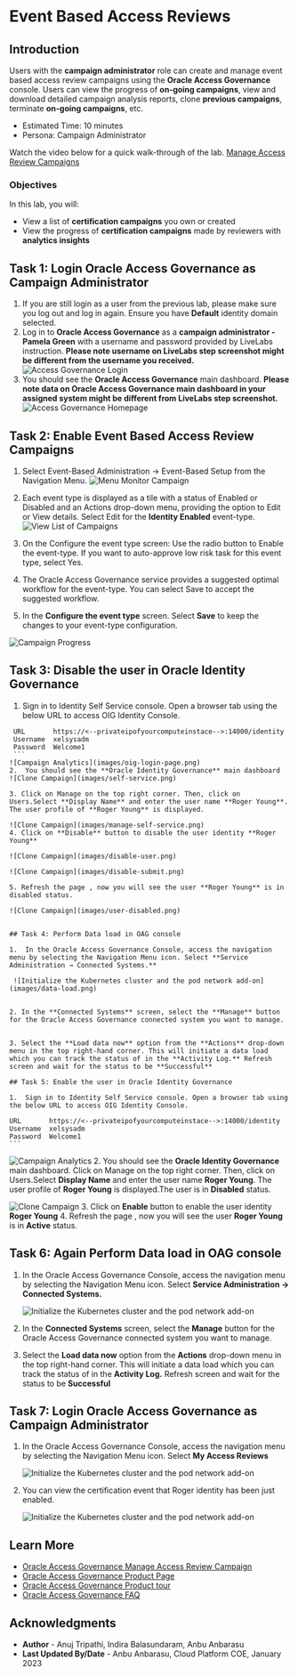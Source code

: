 # Event Based Access Reviews

## Introduction

Users with the **campaign administrator** role can create and manage event based access review campaigns using the **Oracle Access Governance** console. Users can view the progress of **on-going campaigns**, view and download detailed campaign analysis reports, clone **previous campaigns**, terminate **on-going campaigns**, etc. 

* Estimated Time: 10 minutes
* Persona: Campaign Administrator

Watch the video below for a quick walk-through of the lab.
[Manage Access Review Campaigns](videohub:1_mmcocyjw)

### Objectives

In this lab, you will:
* View a list of **certification campaigns** you own or created
* View the progress of **certification campaigns** made by reviewers with **analytics insights**

## Task 1: Login Oracle Access Governance as Campaign Administrator

1. If you are still login as a user from the previous lab, please make sure you log out and log in again. Ensure you have **Default** identity domain selected.
2. Log in to **Oracle Access Governance** as a **campaign administrator - Pamela Green** with a username and password provided by LiveLabs instruction. **Please note username on LiveLabs step screenshot might be different from the username you received.**
  ![Access Governance Login](images/admin-login.png)
3. You should see the **Oracle Access Governance** main dashboard. **Please note data on Oracle Access Governance main dashboard in your assigned system might be different from LiveLabs step screenshot.**
  ![Access Governance Homepage](images/event-based-setup.png)

## Task 2: Enable Event Based Access Review Campaigns

1. Select Event-Based Administration → Event-Based Setup from the Navigation Menu.
  ![Menu Monitor Campaign](images/event-based-setup.png)
2. Each event type is displayed as a tile with a status of Enabled or Disabled and an Actions drop-down menu, providing the option to Edit or View details. Select Edit for the **Identity Enabled** event-type. 
  ![View List of Campaigns](images/edit-identity-enabled.png)
3. On the Configure the event type screen:
  Use the radio button to Enable the event-type.
  If you want to auto-approve low risk task for this event type, select Yes.
  
4. The Oracle Access Governance service provides a suggested optimal workflow for the event-type. You can select Save to accept the suggested workflow.

5. In the **Configure the event type** screen. Select **Save** to keep the changes to your event-type configuration.
 
 ![Campaign Progress](images/enable-complete.png)

## Task 3: Disable the user in Oracle Identity Governance

1.  Sign in to Identity Self Service console. Open a browser tab using the below URL to access OIG Identity Console.

   ```
    URL       https://<--privateipofyourcomputeinstace-->:14000/identity
    Username  xelsysadm
    Password  Welcome1
    ```
  ![Campaign Analytics](images/oig-login-page.png)
2.  You should see the **Oracle Identity Governance** main dashboard
  ![Clone Campaign](images/self-service.png)

3. Click on Manage on the top right corner. Then, click on Users.Select **Display Name** and enter the user name **Roger Young**. The user profile of **Roger Young** is displayed.

  ![Clone Campaign](images/manage-self-service.png)
4. Click on **Disable** button to disable the user identity **Roger Young** 

![Clone Campaign](images/disable-user.png)

![Clone Campaign](images/disable-submit.png)

5. Refresh the page , now you will see the user **Roger Young** is in disabled status.

![Clone Campaign](images/user-disabled.png)


## Task 4: Perform Data load in OAG console

1.  In the Oracle Access Governance Console, access the navigation menu by selecting the Navigation Menu icon. Select **Service Administration → Connected Systems.**

    ![Initialize the Kubernetes cluster and the pod network add-on](images/data-load.png) 
    
    
2. In the **Connected Systems** screen, select the **Manage** button for the Oracle Access Governance connected system you want to manage.


3. Select the **Load data now** option from the **Actions** drop-down menu in the top right-hand corner. This will initiate a data load which you can track the status of in the **Activity Log.** Refresh screen and wait for the status to be **Successful**

## Task 5: Enable the user in Oracle Identity Governance

1.  Sign in to Identity Self Service console. Open a browser tab using the below URL to access OIG Identity Console.

   ```
    URL       https://<--privateipofyourcomputeinstace-->:14000/identity
    Username  xelsysadm
    Password  Welcome1
    ```
  ![Campaign Analytics](images/oig-login-page.png)
2.  You should see the **Oracle Identity Governance** main dashboard. Click on Manage on the top right corner. Then, click on Users.Select **Display Name** and enter the user name **Roger Young**. The user profile of **Roger Young** is displayed.The user is in **Disabled** status. 

  ![Clone Campaign](images/enable-user.png)
3. Click on **Enable** button to enable the user identity **Roger Young** 
4. Refresh the page , now you will see the user **Roger Young** is in **Active** status.


## Task 6: Again Perform Data load in OAG console

1.  In the Oracle Access Governance Console, access the navigation menu by selecting the Navigation Menu icon. Select **Service Administration → Connected Systems.**

    ![Initialize the Kubernetes cluster and the pod network add-on](images/data-load.png) 
    
    
2. In the **Connected Systems** screen, select the **Manage** button for the Oracle Access Governance connected system you want to manage. 

3. Select the **Load data now** option from the **Actions** drop-down menu in the top right-hand corner. This will initiate a data load which you can track the status of in the **Activity Log.** Refresh screen and wait for the status to be **Successful**

## Task 7: Login Oracle Access Governance as Campaign Administrator 

1.  In the Oracle Access Governance Console, access the navigation menu by selecting the Navigation Menu icon. Select **My Access Reviews**

    ![Initialize the Kubernetes cluster and the pod network add-on](images/my-access-review.png) 
    
    
2. You can view the certification event that Roger identity has been just enabled.

    ![Initialize the Kubernetes cluster and the pod network add-on](images/accpet-review.png) 



## Learn More

* [Oracle Access Governance Manage Access Review Campaign](https://docs.oracle.com/en/cloud/paas/access-governance/kfdck/index.html)
* [Oracle Access Governance Product Page](https://www.oracle.com/security/cloud-security/access-governance/)
* [Oracle Access Governance Product tour](https://www.oracle.com/webfolder/s/quicktours/paas/pt-sec-access-governance/index.html)
* [Oracle Access Governance FAQ](https://www.oracle.com/security/cloud-security/access-governance/faq/)

## Acknowledgments
* **Author** - Anuj Tripathi, Indira Balasundaram, Anbu Anbarasu 
* **Last Updated By/Date** - Anbu Anbarasu, Cloud Platform COE, January 2023
